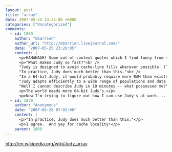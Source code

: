 ```yaml
---
layout: post
title: "array"
date: 2007-05-25 23:32:00 +0000
categories: ["Uncategorized"]
comments:
  - id: 1869
    author: "mbarrien"
    author_url: "http://mbarrien.livejournal.com/"
    date: "2007-05-25 23:26:05"
    content: |
      <p>HAHAHAAH! Some out-of-context quotes which I find funny from <a href="http://judy.sourceforge.net/doc/10minutes.htm" rel="nofollow">a 10-minute description of how Judy arrays work...</a></p>
      <p>"What makes Judy so fast?"<br />
      "Judy is designed to avoid cache-line fills wherever possible. (This is the main design criteria for Judy.)"<br />
      "In practice, Judy does much better than this."<br />
      "In a 64-bit Judy, it would probably require more RAM than exists on this planet to get it to have 8 levels."<br />
      "Judy adapts efficiently to a wide range of populations and data set densities."<br />
      "Well I cannot describe Judy in 10 minutes -- what possessed me?"</p>
      <p>The world needs more 64-bit Judy's.</p>
      <p>Now I'm trying to figure out how I can use Judy's at work.... I never knew you were so optimized for cache locality.</p>
  - id: 1870
    author: "Anonymous"
    date: "2007-05-28 07:02:06"
    content: |
      <p>"In practice, Judy does much better than this."</p>
      <p>I agree.  And yay for cache locality!</p>
    parent: 1869
---
```


http://en.wikipedia.org/wiki/Judy_array